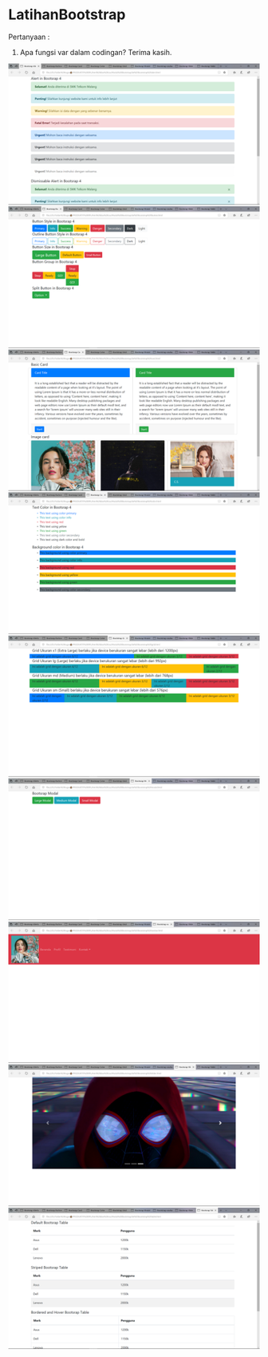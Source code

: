 # LatihanBootstrap

Pertanyaan  :
1. Apa fungsi var dalam codingan? Terima kasih.

![alt text](https://github.com/farrelreginaldo/LatihanBootstrap/blob/master/Modul%20Bootstrap/Ss/Screenshot%20(122).png?raw=true)
![alt text](https://github.com/farrelreginaldo/LatihanBootstrap/blob/master/Modul%20Bootstrap/Ss/Screenshot%20(123).png?raw=true)
![alt text](https://github.com/farrelreginaldo/LatihanBootstrap/blob/master/Modul%20Bootstrap/Ss/Screenshot%20(124).png?raw=true)
![alt text](https://github.com/farrelreginaldo/LatihanBootstrap/blob/master/Modul%20Bootstrap/Ss/Screenshot%20(125).png?raw=true)
![alt text](https://github.com/farrelreginaldo/LatihanBootstrap/blob/master/Modul%20Bootstrap/Ss/Screenshot%20(126).png?raw=true)
![alt text](https://github.com/farrelreginaldo/LatihanBootstrap/blob/master/Modul%20Bootstrap/Ss/Screenshot%20(127).png?raw=true)
![alt text](https://github.com/farrelreginaldo/LatihanBootstrap/blob/master/Modul%20Bootstrap/Ss/Screenshot%20(128).png?raw=true)
![alt text](https://github.com/farrelreginaldo/LatihanBootstrap/blob/master/Modul%20Bootstrap/Ss/Screenshot%20(129).png?raw=true)
![alt text](https://github.com/farrelreginaldo/LatihanBootstrap/blob/master/Modul%20Bootstrap/Ss/Screenshot%20(130).png?raw=true)


